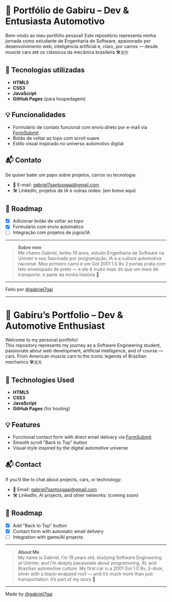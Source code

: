 # 🚗 Portfólio de Gabiru – Dev & Entusiasta Automotivo

Bem-vindo ao meu portfólio pessoal! 
Este repositório representa minha jornada como estudante de Engenharia de Software, apaixonado por desenvolvimento web, inteligência artificial e, claro, por carros — desde muscle cars até os clássicos da mecânica brasileira 🛠️🇧🇷

## 🔧 Tecnologias utilizadas

- **HTML5**
- **CSS3** 
- **JavaScript** 
- **GitHub Pages** (para hospedagem)

## 💡 Funcionalidades

- Formulário de contato funcional com envio direto por e-mail via [FormSubmit](https://formsubmit.co/)
- Botão de voltar ao topo com scroll suave
- Estilo visual inspirado no universo automotivo digital

## 📬 Contato

Se quiser bater um papo sobre projetos, carros ou tecnologia:

- 📧 E-mail: [gabriel7santosgaai@gmail.com](mailto:gabriel7santosgaai@gmail.com)
- 🛠️ LinkedIn, projetos de IA e outras redes: (em breve aqui)

## 🚀 Roadmap

- [x] Adicionar botão de voltar ao topo
- [x] Formulário com envio automático
- [ ] Integração com projetos de jogos/IA

---

> **Sobre mim**  
> Me chamo Gabriel, tenho 19 anos, estudo Engenharia de Software na Uninter e sou fascinado por programação, IA e a cultura automotiva nacional. Meu primeiro carro é um Gol 2001 1.0 8v 2 portas prata com teto envelopado de preto — e ele é muito mais do que um meio de transporte: é parte da minha história 🚗

---

Feito por [@gabriel7gai](https://github.com/gabriel7gai)

----------------------------------------------------------

# 🚗 Gabiru’s Portfolio – Dev & Automotive Enthusiast

Welcome to my personal portfolio!  
This repository represents my journey as a Software Engineering student, passionate about web development, artificial intelligence, and of course — cars. From American muscle cars to the iconic legends of Brazilian mechanics 🛠️🇧🇷

## 🔧 Technologies Used

- **HTML5**
- **CSS3**
- **JavaScript**
- **GitHub Pages** (for hosting)

## 💡 Features

- Functional contact form with direct email delivery via [FormSubmit](https://formsubmit.co/)
- Smooth scroll "Back to Top" button
- Visual style inspired by the digital automotive universe

## 📬 Contact

If you’d like to chat about projects, cars, or technology:

- 📧 Email: [gabriel7santosgaai@gmail.com](mailto:gabriel7santosgaai@gmail.com)
- 🛠️ LinkedIn, AI projects, and other networks: (coming soon)

## 🚀 Roadmap

- [x] Add "Back to Top" button
- [x] Contact form with automatic email delivery
- [ ] Integration with game/AI projects

---

> **About Me**  
> My name is Gabriel, I’m 19 years old, studying Software Engineering at Uninter, and I’m deeply passionate about programming, AI, and Brazilian automotive culture. My first car is a 2001 Gol 1.0 8v, 2-door, silver with a black-wrapped roof — and it’s much more than just transportation: it’s part of my story 🚗

---

Made by [@gabriel7gai](https://github.com/gabriel7gai)
